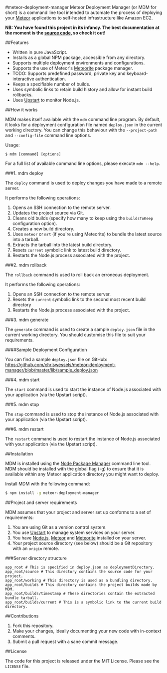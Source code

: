 #meteor-deployment-manager
Meteor Deployment Manager (or MDM for short) is a command line tool intended to automate the process of deploying your [Meteor](http://www.meteor.com/) applications to self-hosted infrastructure like Amazon EC2.

**NB: You have found this project in its infancy. The best documentation at the moment is the [source code](https://github.com/chriswessels/meteor-deployment-manager/blob/master/lib/meteor-deployment-manager.js), so check it out!**

##Features
- Written in pure JavaScript.
- Installs as a global NPM package, accessible from any directory.
- Supports multiple deployment environments and configurations.
- Supports the use of Meteor's [Meteorite](https://github.com/oortcloud/meteorite) package manager.
- TODO: Supports predefined password, private key and keyboard-interactive authentication.
- Keeps a specifiable number of builds.
- Uses symbolic links to retain build history and allow for instant build rollbacks.
- Uses [Upstart](http://upstart.ubuntu.com) to monitor Node.js.

##How it works

MDM makes itself available with the `mdm` command line program. By default, it looks for a deployment configuration file named `deploy.json` in the current working directory. You can change this behaviour with the `--project-path` and `--config-file` command line options.

Usage:

```text
$ mdm [command] [options]

```

For a full list of available command line options, please execute `mdm --help`.

###1. mdm deploy

The `deploy` command is used to deploy changes you have made to a remote server.

It performs the following operations:

1. Opens an SSH connection to the remote server.
1. Updates the project source via Git.
1. Cleans old builds (specify how many to keep using the `buildsToKeep` configuration option).
1. Creates a new build directory.
1. Uses `meteor` or `mrt` (if you're using Meteorite) to bundle the latest source into a tarball.
1. Extracts the tarball into the latest build directory.
1. Resets `current` symbolic link to latest build directory.
1. Restarts the Node.js process associated with the project.


###2. mdm rollback

The `rollback` command is used to roll back an erroneous deployment.

It performs the following operations:

1. Opens an SSH connection to the remote server.
1. Resets the `current` symbolic link to the second most recent build directory
1. Restarts the Node.js process associated with the project.

###3. mdm generate

The `generate` command is used to create a sample `deploy.json` file in the current working directory. You should customise this file to suit your requirements.

####Sample Deployment Configuration

You can find a sample `deploy.json` file on GitHub: https://github.com/chriswessels/meteor-deployment-manager/blob/master/lib/sample_deploy.json

###4. mdm start

The `start` command is used to start the instance of Node.js associated with your application (via the Upstart script).

###5. mdm stop

The `stop` command is used to stop the instance of Node.js associated with your application (via the Upstart script).

###6. mdm restart

The `restart` command is used to restart the instance of Node.js associated with your application (via the Upstart script).

##Installation

MDM is installed using the [Node Package Manager](https://npmjs.org) command line tool. MDM should be installed with the global flag (-g) to ensure that it is available within any Meteor application directory you might want to deploy.

Install MDM with the following command:

```sh
$ npm install -g meteor-deployment-manager
```

##Project and server requirements

MDM assumes that your project and server set up conforms to a set of requirements:

1. You are using Git as a version control system.
1. You use [Upstart](http://upstart.ubuntu.com) to manage system services on your server.
1. You have [Node.js](http://nodejs.org/), [Meteor](http://www.meteor.com) and [Meteorite](https://github.com/oortcloud/meteorite) installed on your server.
1. Your project source directory (see below) should be a Git repository with an `origin` remote.

###Server directory structure

```text
app_root # This is specified in deploy.json as deploymentDirectory.
app_root/source # This directory contains the source code for your project.
app_root/working # This directory is used as a bundling directory.
app_root/builds # This directory contains the project builds made by MDM.
app_root/builds/timestamp # These directories contain the extracted bundle tarball.
app_root/builds/current # This is a symbolic link to the current build directory.
```

##Contributions

1. Fork this repository.
1. Make your changes, ideally documenting your new code with in-context comments.
1. Submit a pull request with a sane commit message.

##License

The code for this project is released under the MIT License. Please see the `LICENSE` file.
